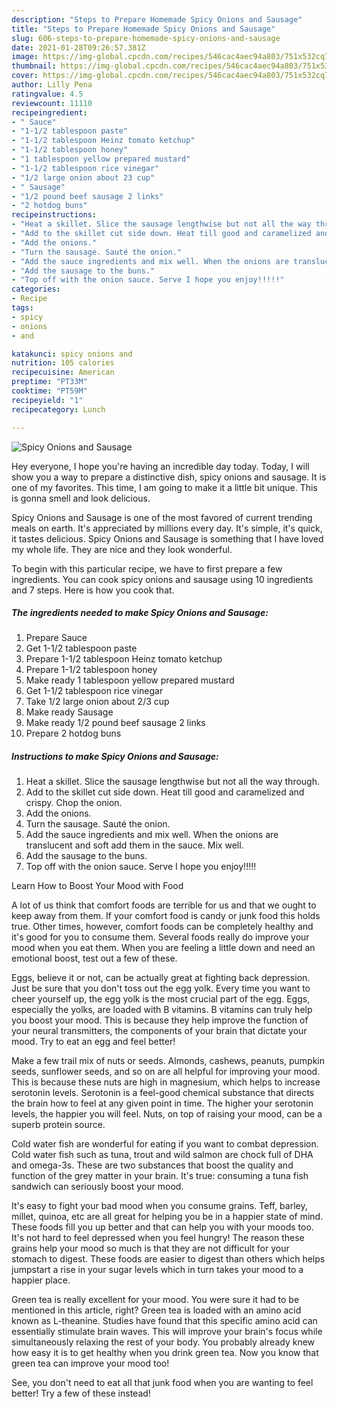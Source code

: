 ```yaml
---
description: "Steps to Prepare Homemade Spicy Onions and Sausage"
title: "Steps to Prepare Homemade Spicy Onions and Sausage"
slug: 606-steps-to-prepare-homemade-spicy-onions-and-sausage
date: 2021-01-28T09:26:57.381Z
image: https://img-global.cpcdn.com/recipes/546cac4aec94a803/751x532cq70/spicy-onions-and-sausage-recipe-main-photo.jpg
thumbnail: https://img-global.cpcdn.com/recipes/546cac4aec94a803/751x532cq70/spicy-onions-and-sausage-recipe-main-photo.jpg
cover: https://img-global.cpcdn.com/recipes/546cac4aec94a803/751x532cq70/spicy-onions-and-sausage-recipe-main-photo.jpg
author: Lilly Pena
ratingvalue: 4.5
reviewcount: 11110
recipeingredient:
- " Sauce"
- "1-1/2 tablespoon paste"
- "1-1/2 tablespoon Heinz tomato ketchup"
- "1-1/2 tablespoon honey"
- "1 tablespoon yellow prepared mustard"
- "1-1/2 tablespoon rice vinegar"
- "1/2 large onion about 23 cup"
- " Sausage"
- "1/2 pound beef sausage 2 links"
- "2 hotdog buns"
recipeinstructions:
- "Heat a skillet. Slice the sausage lengthwise but not all the way through."
- "Add to the skillet cut side down. Heat till good and caramelized and crispy. Chop the onion."
- "Add the onions."
- "Turn the sausage. Sauté the onion."
- "Add the sauce ingredients and mix well. When the onions are translucent and soft add them in the sauce. Mix well."
- "Add the sausage to the buns."
- "Top off with the onion sauce. Serve I hope you enjoy!!!!!"
categories:
- Recipe
tags:
- spicy
- onions
- and

katakunci: spicy onions and 
nutrition: 105 calories
recipecuisine: American
preptime: "PT33M"
cooktime: "PT59M"
recipeyield: "1"
recipecategory: Lunch

---
```



![Spicy Onions and Sausage](https://img-global.cpcdn.com/recipes/546cac4aec94a803/751x532cq70/spicy-onions-and-sausage-recipe-main-photo.jpg)

Hey everyone, I hope you're having an incredible day today. Today, I will show you a way to prepare a distinctive dish, spicy onions and sausage. It is one of my favorites. This time, I am going to make it a little bit unique. This is gonna smell and look delicious.



Spicy Onions and Sausage is one of the most favored of current trending meals on earth. It's appreciated by millions every day. It's simple, it's quick, it tastes delicious. Spicy Onions and Sausage is something that I have loved my whole life. They are nice and they look wonderful.


To begin with this particular recipe, we have to first prepare a few ingredients. You can cook spicy onions and sausage using 10 ingredients and 7 steps. Here is how you cook that.

<!--inarticleads1-->

##### The ingredients needed to make Spicy Onions and Sausage:

1. Prepare  Sauce
1. Get 1-1/2 tablespoon paste
1. Prepare 1-1/2 tablespoon Heinz tomato ketchup
1. Prepare 1-1/2 tablespoon honey
1. Make ready 1 tablespoon yellow prepared mustard
1. Get 1-1/2 tablespoon rice vinegar
1. Take 1/2 large onion about 2/3 cup
1. Make ready  Sausage
1. Make ready 1/2 pound beef sausage 2 links
1. Prepare 2 hotdog buns




<!--inarticleads2-->

##### Instructions to make Spicy Onions and Sausage:

1. Heat a skillet. Slice the sausage lengthwise but not all the way through.
1. Add to the skillet cut side down. Heat till good and caramelized and crispy. Chop the onion.
1. Add the onions.
1. Turn the sausage. Sauté the onion.
1. Add the sauce ingredients and mix well. When the onions are translucent and soft add them in the sauce. Mix well.
1. Add the sausage to the buns.
1. Top off with the onion sauce. Serve I hope you enjoy!!!!!




Learn How to Boost Your Mood with Food


A lot of us think that comfort foods are terrible for us and that we ought to keep away from them. If your comfort food is candy or junk food this holds true. Other times, however, comfort foods can be completely healthy and it's good for you to consume them. Several foods really do improve your mood when you eat them. When you are feeling a little down and need an emotional boost, test out a few of these.

Eggs, believe it or not, can be actually great at fighting back depression. Just be sure that you don't toss out the egg yolk. Every time you want to cheer yourself up, the egg yolk is the most crucial part of the egg. Eggs, especially the yolks, are loaded with B vitamins. B vitamins can truly help you boost your mood. This is because they help improve the function of your neural transmitters, the components of your brain that dictate your mood. Try to eat an egg and feel better!

Make a few trail mix of nuts or seeds. Almonds, cashews, peanuts, pumpkin seeds, sunflower seeds, and so on are all helpful for improving your mood. This is because these nuts are high in magnesium, which helps to increase serotonin levels. Serotonin is a feel-good chemical substance that directs the brain how to feel at any given point in time. The higher your serotonin levels, the happier you will feel. Nuts, on top of raising your mood, can be a superb protein source.

Cold water fish are wonderful for eating if you want to combat depression. Cold water fish such as tuna, trout and wild salmon are chock full of DHA and omega-3s. These are two substances that boost the quality and function of the grey matter in your brain. It's true: consuming a tuna fish sandwich can seriously boost your mood. 

It's easy to fight your bad mood when you consume grains. Teff, barley, millet, quinoa, etc are all great for helping you be in a happier state of mind. These foods fill you up better and that can help you with your moods too. It's not hard to feel depressed when you feel hungry! The reason these grains help your mood so much is that they are not difficult for your stomach to digest. These foods are easier to digest than others which helps jumpstart a rise in your sugar levels which in turn takes your mood to a happier place.

Green tea is really excellent for your mood. You were sure it had to be mentioned in this article, right? Green tea is loaded with an amino acid known as L-theanine. Studies have found that this specific amino acid can essentially stimulate brain waves. This will improve your brain's focus while simultaneously relaxing the rest of your body. You probably already knew how easy it is to get healthy when you drink green tea. Now you know that green tea can improve your mood too!

See, you don't need to eat all that junk food when you are wanting to feel better! Try a few of these instead!


